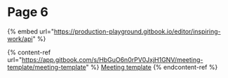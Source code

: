 # Page 6

{% embed url="https://production-playground.gitbook.io/editor/inspiring-work/api" %}



{% content-ref url="https://app.gitbook.com/s/HbGuO6n0rPV0JxjH1GNV/meeting-template/meeting-template" %}
[Meeting template](https://app.gitbook.com/s/HbGuO6n0rPV0JxjH1GNV/meeting-template/meeting-template)
{% endcontent-ref %}
